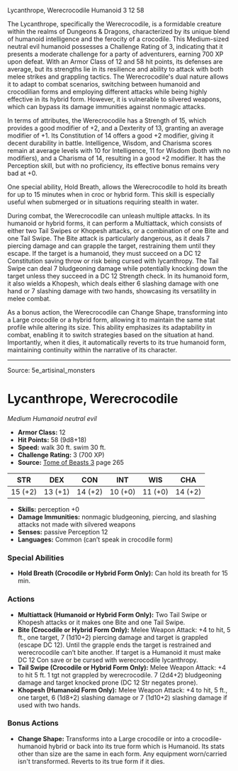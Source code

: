 <MonsterName/>Lycanthrope, Werecrocodile</MonsterName>
<CreatureType/>Humanoid</CreatureType>
<CR/>3</CR>
<AC/>12</AC>
<HP/>58</HP>
<summary>The Lycanthrope, specifically the Werecrocodile, is a formidable creature within the realms of Dungeons & Dragons, characterized by its unique blend of humanoid intelligence and the ferocity of a crocodile. This Medium-sized neutral evil humanoid possesses a Challenge Rating of 3, indicating that it presents a moderate challenge for a party of adventurers, earning 700 XP upon defeat. With an Armor Class of 12 and 58 hit points, its defenses are average, but its strengths lie in its resilience and ability to attack with both melee strikes and grappling tactics. The Werecrocodile's dual nature allows it to adapt to combat scenarios, switching between humanoid and crocodilian forms and employing different attacks while being highly effective in its hybrid form. However, it is vulnerable to silvered weapons, which can bypass its damage immunities against nonmagic attacks. </summary>

<detail>

In terms of attributes, the Werecrocodile has a Strength of 15, which provides a good modifier of +2, and a Dexterity of 13, granting an average modifier of +1. Its Constitution of 14 offers a good +2 modifier, giving it decent durability in battle. Intelligence, Wisdom, and Charisma scores remain at average levels with 10 for Intelligence, 11 for Wisdom (both with no modifiers), and a Charisma of 14, resulting in a good +2 modifier. It has the Perception skill, but with no proficiency, its effective bonus remains very bad at +0.

One special ability, Hold Breath, allows the Werecrocodile to hold its breath for up to 15 minutes when in croc or hybrid form. This skill is especially useful when submerged or in situations requiring stealth in water.

During combat, the Werecrocodile can unleash multiple attacks. In its humanoid or hybrid forms, it can perform a Multiattack, which consists of either two Tail Swipes or Khopesh attacks, or a combination of one Bite and one Tail Swipe. The Bite attack is particularly dangerous, as it deals 7 piercing damage and can grapple the target, restraining them until they escape. If the target is a humanoid, they must succeed on a DC 12 Constitution saving throw or risk being cursed with lycanthropy. The Tail Swipe can deal 7 bludgeoning damage while potentially knocking down the target unless they succeed in a DC 12 Strength check. In its humanoid form, it also wields a Khopesh, which deals either 6 slashing damage with one hand or 7 slashing damage with two hands, showcasing its versatility in melee combat.

As a bonus action, the Werecrocodile can Change Shape, transforming into a Large crocodile or a hybrid form, allowing it to maintain the same stat profile while altering its size. This ability emphasizes its adaptability in combat, enabling it to switch strategies based on the situation at hand. Importantly, when it dies, it automatically reverts to its true humanoid form, maintaining continuity within the narrative of its character.</detail>



---

Source: 5e_artisinal_monsters

# Lycanthrope, Werecrocodile

*Medium* *Humanoid* *neutral evil*

- **Armor Class:** 12
- **Hit Points:** 58 (9d8+18)
- **Speed:** walk 30 ft. swim 30 ft.
- **Challenge Rating:** 3 (700 XP)
- **Source:** [Tome of Beasts 3](https://koboldpress.com/kpstore/product/tome-of-beasts-3-for-5th-edition/) page 265

| STR | DEX | CON | INT | WIS | CHA |
| --- | --- | --- | --- | --- | --- |
| 15 (+2) | 13 (+1) | 14 (+2) | 10 (+0) | 11 (+0) | 14 (+2) |

- **Skills:** perception +0
- **Damage Immunities:** nonmagic bludgeoning, piercing, and slashing attacks not made with silvered weapons
- **Senses:** passive Perception 12
- **Languages:** Common (can’t speak in crocodile form)

### Special Abilities

- **Hold Breath (Crocodile or Hybrid Form Only):** Can hold its breath for 15 min.

### Actions

- **Multiattack (Humanoid or Hybrid Form Only):** Two Tail Swipe or Khopesh attacks or it makes one Bite and one Tail Swipe.
- **Bite (Crocodile or Hybrid Form Only):** Melee Weapon Attack: +4 to hit, 5 ft., one target, 7 (1d10+2) piercing damage and target is grappled (escape DC 12). Until the grapple ends the target is restrained and werecrocodile can’t bite another. If target is a Humanoid it must make DC 12 Con save or be cursed with werecrocodile lycanthropy.
- **Tail Swipe (Crocodile or Hybrid Form Only):** Melee Weapon Attack: +4 to hit 5 ft. 1 tgt not grappled by werecrocodile. 7 (2d4+2) bludgeoning damage and target knocked prone (DC 12 Str negates prone).
- **Khopesh (Humanoid Form Only):** Melee Weapon Attack: +4 to hit, 5 ft., one target, 6 (1d8+2) slashing damage or 7 (1d10+2) slashing damage if used with two hands.

### Bonus Actions

- **Change Shape:** Transforms into a Large crocodile or into a crocodile-humanoid hybrid or back into its true form which is Humanoid. Its stats other than size are the same in each form. Any equipment worn/carried isn't transformed. Reverts to its true form if it dies.




